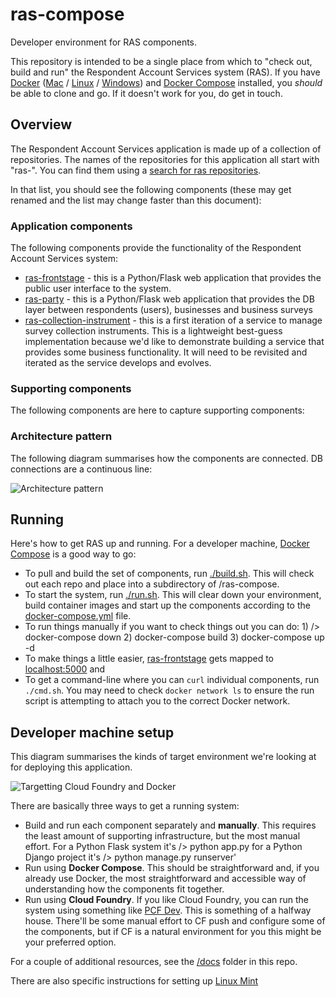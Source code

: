 # ras-compose
Developer environment for RAS components. 

This repository is intended to be a single place from which to "check out, build and run" the Respondent Account Services system (RAS). If you have [Docker](https://docker.com/) ([Mac](https://docs.docker.com/#/docker-for-mac) / [Linux](https://docs.docker.com/#/docker-for-linux) / [Windows](https://docs.docker.com/#/docker-for-windows)) and [Docker Compose](https://www.docker.com/products/docker-compose) installed, you *should* be able to clone and go. If it doesn't work for you, do get in touch.

## Overview

The Respondent Account Services application is made up of a collection of repositories. The names of the repositories for this application all start with "ras-". You can find them using a [search for ras repositories](https://github.com/ONSdigital?q=ras-).

In that list, you should see the following components (these may get renamed and the list may change faster than this document):

### Application components

The following components provide the functionality of the Respondent Account Services system:

  * [ras-frontstage](https://github.com/ONSdigital/ras-frontstage) - this is a Python/Flask web application that provides the public user interface to the system.
  * [ras-party](https://github.com/ONSdigital/ras-party) - this is a Python/Flask web application that provides the DB layer between respondents (users), businesses and business surveys
  * [ras-collection-instrument](https://github.com/ONSdigital/ras-collection-instrument) - this is a first iteration of a service to manage survey collection instruments. This is a lightweight best-guess implementation because we'd like to demonstrate building a service that provides some business functionality. It will need to be revisited and iterated as the service develops and evolves.

### Supporting components

The following components are here to capture supporting components:


### Architecture pattern

The following diagram summarises how the components are connected. DB connections are a continuous line:

![Architecture pattern](https://docs.google.com/drawings/d/19qXRtqJwjtz9g6dLOyMWA9W5bXvdiKAuk154g7yCXEk/)

## Running

Here's how to get RAS up and running. For a developer machine, [Docker Compose](https://docs.docker.com/compose/) is a good way to go:

  * To pull and build the set of components, run [./build.sh](https://github.com/ONSdigital/ras-compose/blob/master/build.sh). This will check out each repo and place into a subdirectory of /ras-compose.
  * To start the system, run [./run.sh](https://github.com/ONSdigital/ras-compose/blob/master/run.sh). This will clear down your environment, build container images and start up the components according to the [docker-compose.yml](https://github.com/ONSdigital/ras-compose/blob/master/docker-compose.yml) file.
  * To run things manually if you want to check things out you can do: 1) /> docker-compose down  2) docker-compose build  3) docker-compose up -d
  * To make things a little easier, [ras-frontstage](https://github.com/ONSdigital/ras-frontstage) gets mapped to [localhost:5000](http://localhost:5000) and
  * To get a command-line where you can `curl` individual components, run `./cmd.sh`. You may need to check `docker network ls` to ensure the run script is attempting to attach you to the correct Docker network.

## Developer machine setup

This diagram summarises the kinds of target environment we're looking at for deploying this application. 

![Targetting Cloud Foundry and Docker](https://docs.google.com/drawings/d/1Ch4_BZRWbUSYWQJQF5CsVFU2lu6zFw3okEQjuu3tfks/)

There are basically three ways to get a running system:

  * Build and run each component separately and **manually**. This requires the least amount of supporting infrastructure, but the most manual effort. For a Python Flask system it's /> python app.py for a Python Django project it's /> python manage.py runserver'
  * Run using **Docker Compose**. This should be straightforward and, if you already use Docker, the most straightforward and accessible way of understanding how the components fit together.
  * Run using **Cloud Foundry**. If you like Cloud Foundry, you can run the system using something like [PCF Dev](https://pivotal.io/pcf-dev). This is something of a halfway house. There'll be some manual effort to CF push and configure some of the components, but if CF is a natural environment for you this might be your preferred option.




For a couple of additional resources, see the [/docs](https://github.com/ONSdigital/ras-compose/blob/master/docs) folder in this repo.

There are also specific instructions for setting up [Linux Mint](https://github.com/ONSdigital/ras-compose/blob/master/docs/Linux-Mint.md)


